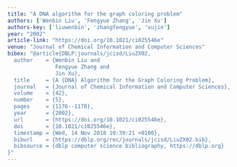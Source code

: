 ```yaml
---
title: "A DNA algorithm for the graph coloring problem"
authors: ['Wenbin Liu', 'Fengyue Zhang', 'Jin Xu']
authors-key: ['liuwenbin', 'zhangfengyue', 'xujin']
year: "2002"
article-link: "https://doi.org/10.1021/ci025546e"
venue: "Journal of Chemical Information and Computer Sciences"
bibex: "@article{DBLP:journals/jcisd/LiuZX02,
  author    = {Wenbin Liu and
               Fengyue Zhang and
               Jin Xu},
  title     = {A {DNA} Algorithm for the Graph Coloring Problem},
  journal   = {Journal of Chemical Information and Computer Sciences},
  volume    = {42},
  number    = {5},
  pages     = {1176--1178},
  year      = {2002},
  url       = {https://doi.org/10.1021/ci025546e},
  doi       = {10.1021/ci025546e},
  timestamp = {Wed, 14 Nov 2018 10:39:21 +0100},
  biburl    = {https://dblp.org/rec/journals/jcisd/LiuZX02.bib},
  bibsource = {dblp computer science bibliography, https://dblp.org}
}"
---
```


